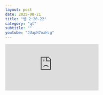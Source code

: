 ```yaml
---
layout: post
date: 2025-08-21
title: "엡 2:20-22"
category: "qt"
subtitle: ""
youtube: "JUapN7oaNcg"
---
```


<div class="youtube margin-large">
    <iframe src="https://www.youtube.com/embed/JUapN7oaNcg" title="YouTube video player" frameborder="0" allow="accelerometer; autoplay; clipboard-write; encrypted-media; gyroscope; picture-in-picture; web-share" allowfullscreen></iframe>
</div>

